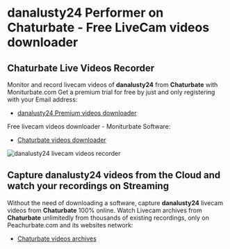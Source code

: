 # danalusty24 Performer on Chaturbate - Free LiveCam videos downloader

## Chaturbate Live Videos Recorder

Monitor and record livecam videos of **danalusty24** from **Chaturbate** with Moniturbate.com
Get a premium trial for free by just and only registering with your Email address:
* [danalusty24 Premium videos downloader](https://moniturbate.com/request-demo-licence-key.html)

Free livecam videos downloader - Moniturbate Software:
* [Chaturbate videos downloader](https://moniturbate.com/moniturbate-download-software.html)

![danalusty24 livecam videos recorder](https://peachurnet.com/templates/moniturbate-software.png)


## Capture danalusty24 videos from the Cloud and watch your recordings on Streaming

Without the need of downloading a software, capture **danalusty24** livecam videos from **Chaturbate** 100% online.
Watch Livecam archives from **Chaturbate** unlimitedly from thousands of existing recordings, only on Peachurbate.com and its websites network:
* [Chaturbate videos archives](https://peachurnet.com/)